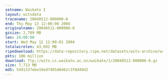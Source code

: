 ```yaml
---
setname: Waikato I
layout: witsdata
tracename: 20040512-000000-0
end: Thu May 13 12:00:00 2004
originalname: 20040512-000000-0
gzsize: 2,789 MB
len: 24:00:00
start: Wed May 12 12:00:01 2004
totalwirelen: 43,692 MB
ripedownload: https://data-repository.ripe.net/datasets/wits-archive/waikato/1/20040512-000000-0.gz
pkts: 106 million
download: ftp://wits.cs.waikato.ac.nz/waikato/1/20040512-000000-0.gz
size: 7,713 MB
md5: 5491337ebe19ed7405d0462c3f8d49d2
---
```

